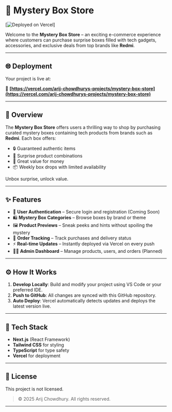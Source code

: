
# 🎁 Mystery Box Store

[![Deployed on Vercel](https://img.shields.io/badge/Deployed%20on-Vercel-black?style=for-the-badge\&logo=vercel)]

Welcome to the **Mystery Box Store** – an exciting e-commerce experience where customers can purchase surprise boxes filled with tech gadgets, accessories, and exclusive deals from top brands like **Redmi**.

---

## 🌐 Deployment

Your project is live at:

🔗 **[https://vercel.com/arij-chowdhurys-projects/mystery-box-store](https://vercel.com/arij-chowdhurys-projects/mystery-box-store)**

---

## 🛒 Overview

The **Mystery Box Store** offers users a thrilling way to shop by purchasing curated mystery boxes containing tech products from brands such as **Redmi**. Each box offers:

* 🔒 Guaranteed authentic items
* 🎉 Surprise product combinations
* 💸 Great value for money
* 📦 Weekly box drops with limited availability

Unbox surprise, unlock value.

---

## ✨ Features

* 🔐 **User Authentication** – Secure login and registration (Coming Soon)
* 🛍️ **Mystery Box Categories** – Browse boxes by brand or theme
* 🖼️ **Product Previews** – Sneak peeks and hints without spoiling the mystery
* 🧾 **Order Tracking** – Track purchases and delivery status
* ⚡ **Real-time Updates** – Instantly deployed via Vercel on every push
* 🧑‍💻 **Admin Dashboard** – Manage products, users, and orders (Planned)

---

## ⚙️ How It Works

1. **Develop Locally**: Build and modify your project using VS Code or your preferred IDE.
2. **Push to GitHub**: All changes are synced with this GitHub repository.
3. **Auto Deploy**: Vercel automatically detects updates and deploys the latest version live.

---

## 🚀 Tech Stack

* **Next.js** (React Framework)
* **Tailwind CSS** for styling
* **TypeScript** for type safety
* **Vercel** for deployment

---

## 📄 License

This project is not licensed.

> © 2025 Arij Chowdhury. All rights reserved.

---
